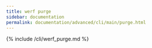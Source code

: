 ```yaml
---
title: werf purge
sidebar: documentation
permalink: documentation/advanced/cli/main/purge.html
---
```


{% include /cli/werf_purge.md %}

